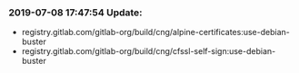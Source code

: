 ### 2019-07-08 17:47:54 Update:

- registry.gitlab.com/gitlab-org/build/cng/alpine-certificates:use-debian-buster
- registry.gitlab.com/gitlab-org/build/cng/cfssl-self-sign:use-debian-buster
